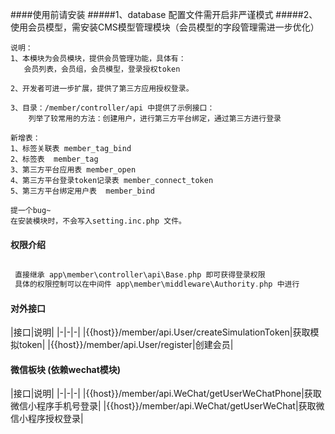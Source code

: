 ####使用前请安装
#####1、database 配置文件需开启非严谨模式
#####2、使用会员模型，需安装CMS模型管理模块（会员模型的字段管理需进一步优化）

~~~~
说明：
1、本模块为会员模块，提供会员管理功能，具体有：
   会员列表，会员组，会员模型，登录授权token

2、开发者可进一步扩展，提供了第三方应用授权登录。

3、目录：/member/controller/api 中提供了示例接口：
    列举了较常用的方法：创建用户，进行第三方平台绑定，通过第三方进行登录

新增表：
1、标签关联表 member_tag_bind
2、标签表  member_tag
3、第三方平台应用表 member_open
4、第三方平台登录token记录表 member_connect_token
5、第三方平台绑定用户表  member_bind

提一个bug~
在安装模块时，不会写入setting.inc.php 文件。
~~~~

#### 权限介绍

~~~~php

 直接继承 app\member\controller\api\Base.php 即可获得登录权限
 具体的权限控制可以在中间件 app\member\middleware\Authority.php 中进行

~~~~

#### 对外接口

|接口|说明|
|-|-|-|
|{{host}}/member/api.User/createSimulationToken|获取模拟token|
|{{host}}/member/api.User/register|创建会员|

#### 微信板块 (依赖wechat模块)

|接口|说明|
|-|-|-|
|{{host}}/member/api.WeChat/getUserWeChatPhone|获取微信小程序手机号登录|
|{{host}}/member/api.WeChat/getUserWeChat|获取微信小程序授权登录|



